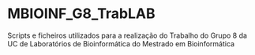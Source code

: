 # MBIOINF_G8_TrabLAB
Scripts e ficheiros utilizados para a realização do Trabalho do Grupo 8 da UC de Laboratórios de Bioinformática do Mestrado em Bioinformática
